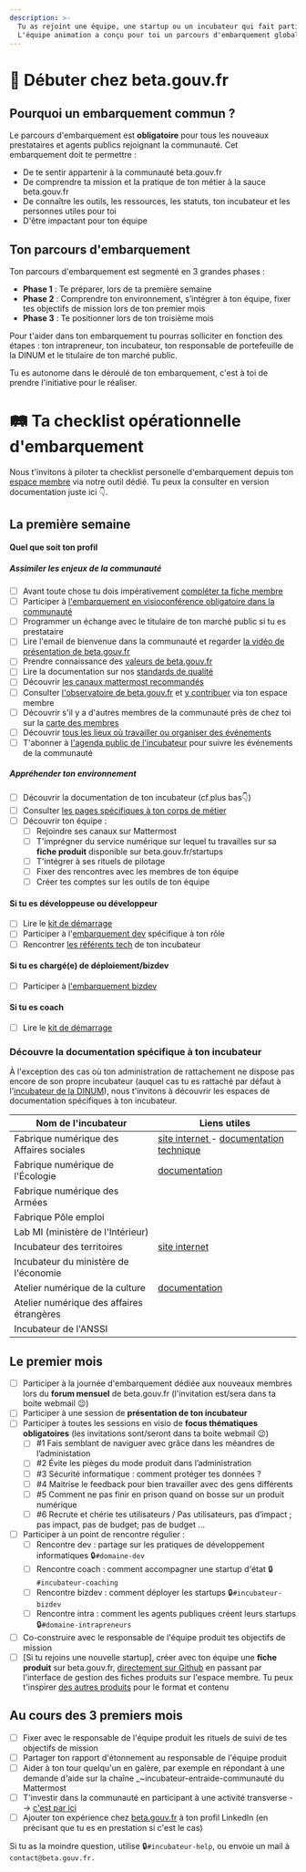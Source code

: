 ```yaml
---
description: >-
  Tu as rejoint une équipe, une startup ou un incubateur qui fait partie du réseau beta.gouv.fr ? Cette page est prévue pour t'aider à embarquer dans la communauté ! 
  L'équipe animation a conçu pour toi un parcours d'embarquement global qui te permettra d'appréhender le plus efficacement possible ton nouveau rôle.
---
```


# 🐥 Débuter chez beta.gouv.fr

## Pourquoi un embarquement commun ?

Le parcours d'embarquement est **obligatoire** pour tous les nouveaux prestataires et agents publics rejoignant la communauté. Cet embarquement doit te permettre :
- De te sentir appartenir à la communauté beta.gouv.fr
- De comprendre ta mission et la pratique de ton métier à la sauce beta.gouv.fr
- De connaître les outils, les ressources, les statuts, ton incubateur et les personnes utiles pour toi
- D'être impactant pour ton équipe

## Ton parcours d'embarquement

Ton parcours d'embarquement est segmenté en 3 grandes phases :
- **Phase 1** : Te préparer, lors de ta première semaine 
- **Phase 2** : Comprendre ton environnement, s’intégrer à ton équipe, fixer tes objectifs de mission lors de ton premier mois
- **Phase 3** : Te positionner lors de ton troisième mois

Pour t'aider dans ton embarquement tu pourras solliciter en fonction des étapes : ton intrapreneur, ton incubateur, ton responsable de portefeuille de la DINUM et le titulaire de ton marché public.

Tu es autonome dans le déroulé de ton embarquement, c'est à toi de prendre l'initiative pour le réaliser.

# 🛤️ Ta checklist opérationnelle d'embarquement

Nous t'invitons à piloter ta checklist personelle d'embarquement depuis ton [espace membre](https://espace-membre.incubateur.net/dashboard) via notre outil dédié.
Tu peux la consulter en version documentation juste ici 👇.

## La première semaine

#### Quel que soit ton profil

##### Assimiler les enjeux de la communauté

* [ ] Avant toute chose tu dois impérativement [compléter ta fiche membre](../../les-outils-de-la-communaute/espace-membre/premier-pas-indispensable-creer-ta-fiche-membre.md)
* [ ] Participer à [l'embarquement en visioconférence obligatoire dans la communauté](embarquement-dans-la-communaute.md)
* [ ] Programmer un échange avec le titulaire de ton marché public si tu es prestataire
* [ ] Lire l'email de bienvenue dans la communauté et regarder [la vidéo de présentation de beta.gouv.fr](https://www.youtube.com/watch?v=TvFlxDMlbfo)
* [ ] Prendre connaissance des [valeurs de beta.gouv.fr](../../decouvrir-beta.gouv.fr/valeurs.md)
* [ ] Lire la documentation sur nos [standards de qualité ](../../gerer-son-produit/les-standards/)
* [ ] Découvrir [les canaux mattermost recommandés](../../les-outils-de-la-communaute/mattermost/canaux-recommandes.md)
* [ ] Consulter [l'observatoire de beta.gouv.fr](https://espace-membre.incubateur.net/metabase) et [y contribuer](https://espace-membre.incubateur.net/) via ton espace membre
* [ ] Découvrir s'il y a d'autres membres de la communauté près de chez toi sur la [carte des membres](https://espace-membre.incubateur.net/map)
* [ ] Découvrir [tous les lieux où travailler ou organiser des événements](../vie-quotidienne-et-bien-etre/travailler-dans-les-lieux-partages/)
* [ ] T'abonner à [l'agenda public de l'incubateur](https://webmail.numerique.gouv.fr/caldav/Y2FsOi8vMzcxLzA) pour suivre les événements de la communauté

##### Appréhender ton environnement

* [ ] Découvrir la documentation de ton incubateur (cf.plus bas👇)
* [ ] Consulter [les pages spécifiques à ton corps de métier](../les-differents-metiers/)
* [ ] Découvrir ton équipe :
  * [ ] Rejoindre ses canaux sur Mattermost
  * [ ] T'imprégner du service numérique sur lequel tu travailles sur sa **fiche produit** disponible sur beta.gouv.fr/startups
  * [ ] T'intégrer à ses rituels de pilotage
  * [ ] Fixer des rencontres avec les membres de ton équipe
  * [ ] Créer tes comptes sur les outils de ton équipe

#### Si tu es développeuse ou développeur

* [ ] Lire le [kit de démarrage](../les-differents-metiers/developpeur.se/kit-de-demarrage.md)
* [ ] Participer à l'[embarquement dev](https://airtable.com/shrUCbUT72KtKefsu) spécifique à ton rôle
* [ ] Rencontrer [les référents tech](../../gerer-son-produit/gestion-au-quotidien/tech/to-do-liens-avec-les-referents-techs.md) de ton incubateur

#### Si tu es chargé(e) de déploiement/bizdev

* [ ] Participer à [l'embarquement bizdev](https://airtable.com/appebTa6XsY6fDixm/shr5Uaqje8eV9BabU) 

#### Si tu es coach

* [ ] Lire le [kit de démarrage](../../gerer-sa-startup-detat-ou-de-territoires-au-quotidien/la-vie-dune-se/construction/kit-de-demarrage.md)

### Découvre la documentation spécifique à ton incubateur

À l'exception des cas où ton administration de rattachement ne dispose pas encore de son propre incubateur (auquel cas tu es rattaché par défaut à l'[incubateur de la DINUM](../../decouvrir-les-guides-des-autres-incubateurs/incubateur-de-la-dinum/)), nous t'invitons à découvrir les espaces de documentation spécifiques à ton incubateur.

| Nom de l'incubateur                       | Liens utiles                                                                                                                                                        |
| ----------------------------------------- | ------------------------------------------------------------------------------------------------------------------------------------------------------------------- |
| Fabrique numérique des Affaires sociales  | [site internet ](https://www.fabrique.social.gouv.fr)- [documentation technique](https://github.com/SocialGouv/www/wiki/Social-Gouv-Tech-Welcome-Pack-%F0%9F%96%96) |
| Fabrique numérique de l'Écologie          | [documentation](https://fabrique-numerique.gitbook.io/guide/)                                                                                                       |
| Fabrique numérique des Armées             |                                                                                                                                                                     |
| Fabrique Pôle emploi                      |                                                                                                                                                                     |
| Lab MI (ministère de l'Intérieur)         |                                                                                                                                                                     |
| Incubateur des territoires                | [site internet](https://incubateur.anct.gouv.fr)                                                                                                                    |
| Incubateur du ministère de l'économie     |                                                                                                                                                                     |
| Atelier numérique de la culture           | [documentation](https://atelier-numerique.gitbook.io/atelier-numerique-le-guide/)                                                                                   |
| Atelier numérique des affaires étrangères |                                                                                                                                                                     |
| Incubateur de l'ANSSI                     |                                                                                                                                                                     |

## Le premier mois

* [ ] Participer à la journée d'embarquement dédiée aux nouveaux membres lors du **forum mensuel** de beta.gouv.fr (l'invitation est/sera dans ta boite webmail 😉)
* [ ] Participer à une session de **présentation de ton incubateur**
* [ ] Participer à toutes les sessions en visio de **focus thématiques obligatoires** (les invitations sont/seront dans ta boite webmail 😉)
  * [ ] #1 Fais semblant de naviguer avec grâce dans les méandres de l’administation
  * [ ] #2 Évite les pièges du mode produit dans l’administration
  * [ ] #3 Sécurité informatique : comment protéger tes données ?
  * [ ] #4 Maitrise le feedback pour bien travailler avec des gens différents
  * [ ] #5 Comment ne pas finir en prison quand on bosse sur un produit numérique
  * [ ] #6 Recrute et chérie tes utilisateurs / Pas utilisateurs, pas d’impact ; pas impact, pas de budget; pas de budget …
* [ ] Participer à un point de rencontre régulier :
  * [ ] Rencontre dev : partage sur les pratiques de développement informatiques 🔒`#domaine-dev`
  * [ ] Rencontre coach : comment accompagner une startup d'état 🔒`#incubateur-coaching`
  * [ ] Rencontre bizdev : comment déployer les startups 🔒`#incubateur-bizdev`
  * [ ] Rencontre intra : comment les agents publiques créent leurs startups 🔒`#domaine-intrapreneurs`
* [ ] Co-construire avec le responsable de l'équipe produit tes objectifs de mission
* [ ] [Si tu rejoins une nouvelle startup], créer avec ton équipe une **fiche produit** sur beta.gouv.fr, [directement sur Github](https://github.com/betagouv/beta.gouv.fr/tree/master/content/_startups) en passant par l'interface de gestion des fiches produits sur l'espace membre. Tu peux t'inspirer [des autres produits](https://beta.gouv.fr/startups/) pour le format et contenu

## Au cours des 3 premiers mois

* [ ] Fixer avec le responsable de l'équipe produit les rituels de suivi de tes objectifs de mission
* [ ] Partager ton rapport d'étonnement au responsable de l'équipe produit
* [ ] Aider à ton tour quelqu'un en galère, par exemple en répondant à une demande d'aide sur la chaîne _\~incubateur-entraide-communauté du Mattermost
* [ ] T'investir dans la communauté en participant à une activité transverse --> [c'est par ici](../../solliciter-et-contribuer-a-la-communaute/je-contribue-a-la-communaute-to-do/)
* [ ] Ajouter ton expérience chez [beta.gouv.fr](https://www.linkedin.com/company/betagouv/?originalSubdomain=fr) à ton profil LinkedIn (en précisant que tu es en prestation si c'est le cas)

Si tu as la moindre question, utilise 🔒`#incubateur-help`, ou envoie un mail à `contact@beta.gouv.fr.`
